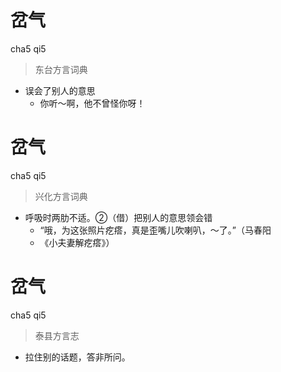 # 岔气
cha5 qi5
> 东台方言词典
- 误会了别人的意思
  - 你听～啊，他不曾怪你呀！

# 岔气
cha5 qi5
> 兴化方言词典
- 呼吸时两肋不适。②（借）把别人的意思领会错
  - “哦，为这张照片疙瘩，真是歪嘴儿吹喇叭，～了。”（马春阳
  - 《小夫妻解疙瘩》）

# 岔气
cha5 qi5
> 泰县方言志
- 拉住别的话题，答非所问。
